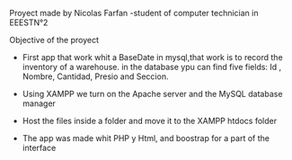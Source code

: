 Proyect made by Nicolas Farfan
-student of computer technician in EEESTN°2 

Objective of the proyect
- First app that work whit a BaseDate in mysql,that work is to record the inventory of a warehouse.
in the database ypu can find five fields: Id , Nombre, Cantidad, Presio and Seccion.

- Using XAMPP we turn on the Apache server and the MySQL database manager
- Host the files inside a folder and move it to the XAMPP htdocs folder

- The app was made whit PHP y Html, and boostrap for a part of the interface

